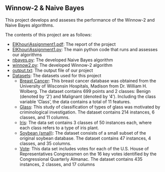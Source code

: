 ## Winnow-2 & Naive Bayes

This project develops and asseses the performance of the Winnow-2 and Naive Bayes algorithms. 

The contents of this project are as follows:
* [ElKhouriAssignment1.pdf](https://github.com/chriskh93/my-portfolio/blob/main/Analysis%20and%20Development%20of%20Machine%20Learning%20Algorithms/Winnow-2%20%26%20Naive%20Bayes/ElKhouriAssignment1.pdf): The report of the project
* [ElKhouriAssignment1.py](https://github.com/chriskh93/my-portfolio/blob/main/Analysis%20and%20Development%20of%20Machine%20Learning%20Algorithms/Winnow-2%20%26%20Naive%20Bayes/ElKhouriAssignment1.py): The main python code that runs and assesses our algorithms
* [nbayes.py](https://github.com/chriskh93/my-portfolio/blob/main/Analysis%20and%20Development%20of%20Machine%20Learning%20Algorithms/Winnow-2%20%26%20Naive%20Bayes/nbayes.py): The developed Naive Bayes algorithm
* [winnow2.py](https://github.com/chriskh93/my-portfolio/blob/main/Analysis%20and%20Development%20of%20Machine%20Learning%20Algorithms/Winnow-2%20%26%20Naive%20Bayes/winnow2.py): The developed Winnow-2 algorithm
* [output.txt](https://github.com/chriskh93/my-portfolio/blob/main/Analysis%20and%20Development%20of%20Machine%20Learning%20Algorithms/Winnow-2%20%26%20Naive%20Bayes/output.txt): The output file of our project
* [Datasets](https://github.com/chriskh93/my-portfolio/tree/main/Analysis%20and%20Development%20of%20Machine%20Learning%20Algorithms/Winnow-2%20%26%20Naive%20Bayes/Datasets): The datasets used for this project
  * [Breast Cancer](https://github.com/chriskh93/my-portfolio/tree/main/Analysis%20and%20Development%20of%20Machine%20Learning%20Algorithms/Winnow-2%20%26%20Naive%20Bayes/Datasets/Breast%20Cancer): This breast cancer database was obtained from the University of Wisconsin Hospitals, Madison from Dr. William H. Wolberg. The dataset contains 699 points and 2 classes: Benign (denoted by ‘2’) and Malignant (denoted by ‘4’). Including the class variable ‘Class’, the data contains a total of 11 features.
  * [Glass](https://github.com/chriskh93/my-portfolio/tree/main/Analysis%20and%20Development%20of%20Machine%20Learning%20Algorithms/Winnow-2%20%26%20Naive%20Bayes/Datasets/Glass): This study of classification of types of glass was motivated by criminological investigation. The dataset contains 214 instances, 6 classes, and 11 columns.
  * [Iris](https://github.com/chriskh93/my-portfolio/tree/main/Analysis%20and%20Development%20of%20Machine%20Learning%20Algorithms/Winnow-2%20%26%20Naive%20Bayes/Datasets/Iris): The data set contains 3 classes of 50 instances each, where each class refers to a type of iris plant.
  * [Soybean (small)](https://github.com/chriskh93/my-portfolio/tree/main/Analysis%20and%20Development%20of%20Machine%20Learning%20Algorithms/Winnow-2%20%26%20Naive%20Bayes/Datasets/Soybean): The dataset consists of a small subset of the original soybean database. The dataset contains 47 instances, 4 classes, and 35 columns.
  * [Vote](https://github.com/chriskh93/my-portfolio/tree/main/Analysis%20and%20Development%20of%20Machine%20Learning%20Algorithms/Winnow-2%20%26%20Naive%20Bayes/Datasets/Vote): This data set includes votes for each of the U.S. House of Representatives Congressmen on the 16 key votes identified by the Congressional Quarterly Almanac. The dataset contains 435 instances, 2 classes, and 17 columns
